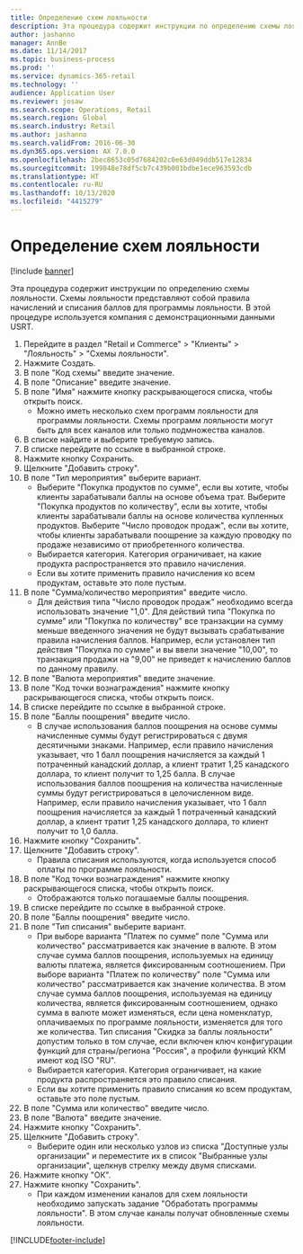 ```yaml
---
title: Определение схем лояльности
description: Эта процедура содержит инструкции по определению схемы лояльности.
author: jashanno
manager: AnnBe
ms.date: 11/14/2017
ms.topic: business-process
ms.prod: ''
ms.service: dynamics-365-retail
ms.technology: ''
audience: Application User
ms.reviewer: josaw
ms.search.scope: Operations, Retail
ms.search.region: Global
ms.search.industry: Retail
ms.author: jashanno
ms.search.validFrom: 2016-06-30
ms.dyn365.ops.version: AX 7.0.0
ms.openlocfilehash: 2bec8653c05d7684202c0e63d049ddb517e12834
ms.sourcegitcommit: 199848e78df5cb7c439b001bdbe1ece963593cdb
ms.translationtype: HT
ms.contentlocale: ru-RU
ms.lasthandoff: 10/13/2020
ms.locfileid: "4415279"
---
```

# <a name="define-loyalty-schemes"></a>Определение схем лояльности

[!include [banner](../includes/banner.md)]

Эта процедура содержит инструкции по определению схемы лояльности. Схемы лояльности представляют собой правила начислений и списания баллов для программы лояльности. В этой процедуре используется компания с демонстрационными данными USRT.

1. Перейдите в раздел "Retail и Commerce" > "Клиенты" > "Лояльность" > "Схемы лояльности".
2. Нажмите Создать.
3. В поле "Код схемы" введите значение.
4. В поле "Описание" введите значение.
5. В поле "Имя" нажмите кнопку раскрывающегося списка, чтобы открыть поиск.
    * Можно иметь несколько схем программ лояльности для программы лояльности. Схемы программ лояльности могут быть для всех каналов или только подмножества каналов.  
6. В списке найдите и выберите требуемую запись.
7. В списке перейдите по ссылке в выбранной строке.
8. Нажмите кнопку Сохранить.
9. Щелкните "Добавить строку".
10. В поле "Тип мероприятия" выберите вариант.
    * Выберите "Покупка продуктов по сумме", если вы хотите, чтобы клиенты зарабатывали баллы на основе объема трат. Выберите "Покупка продуктов по количеству", если вы хотите, чтобы клиенты зарабатывали баллы на основе количества купленных продуктов.  Выберите "Число проводок продаж", если вы хотите, чтобы клиенты зарабатывали поощрение за каждую проводку по продаже независимо от приобретенного количества.  
    * Выбирается категория. Категория ограничивает, на какие продукта распространяется это правило начисления.  
    * Если вы хотите применить правило начисления ко всем продуктам, оставьте это поле пустым.  
11. В поле "Сумма/количество мероприятия" введите число.
    *  Для действия типа "Число проводок продаж" необходимо всегда использовать значение "1,0". Для действий типа "Покупка по сумме" или "Покупка по количеству" все транзакции на сумму меньше введенного значения не будут вызывать срабатывание правила начисления баллов. Например, если установлен тип действия "Покупка по сумме" и вы ввели значение "10,00", то транзакция продажи на "9,00" не приведет к начислению баллов по данному правилу.  
12. В поле "Валюта мероприятия" введите значение.
13. В поле "Код точки вознаграждения" нажмите кнопку раскрывающегося списка, чтобы открыть поиск.
14. В списке перейдите по ссылке в выбранной строке.
15. В поле "Баллы поощрения" введите число.
    * В случае использования баллов поощрения на основе суммы начисленные суммы будут регистрироваться с двумя десятичными знаками. Например, если правило начисления указывает, что 1 балл поощрения начисляется за каждый 1 потраченный канадский доллар, а клиент тратит 1,25 канадского доллара, то клиент получит то 1,25 балла. В случае использования баллов поощрения на количества начисленные суммы будут регистрироваться в целочисленном виде. Например, если правило начисления указывает, что 1 балл поощрения начисляется за каждый 1 потраченный канадский доллар, а клиент тратит 1,25 канадского доллара, то клиент получит то 1,0 балла.  
16. Нажмите кнопку "Сохранить".
17. Щелкните "Добавить строку".
    * Правила списания используются, когда используется способ оплаты по программе лояльности.  
18. В поле "Код точки вознаграждения" нажмите кнопку раскрывающегося списка, чтобы открыть поиск.
    * Отображаются только погашаемые баллы поощрения.  
19. В списке перейдите по ссылке в выбранной строке.
20. В поле "Баллы поощрения" введите число.
21. В поле "Тип списания" выберите вариант.
    * При выборе варианта "Платеж по сумме" поле "Сумма или количество" рассматривается как значение в валюте. В этом случае сумма баллов поощрения, используемых на единицу валюты платежа, является фиксированным соотношением. При выборе варианта "Платеж по количеству" поле "Сумма или количество" рассматривается как значение количества. В этом случае сумма баллов поощрения, используемая на единицу количества, является фиксированным соотношением, однако сумма в валюте может изменяться, если цена номенклатур, оплачиваемых по программе лояльности, изменяется для того же количества. Тип списания "Скидка за баллы лояльности" допустим только в том случае, если включен ключ конфигурации функций для страны/региона "Россия", а профили функций ККМ имеют код ISO "RU".  
    * Выбирается категория. Категория ограничивает, на какие продукта распространяется это правило списания.  
    * Если вы хотите применить правило списания ко всем продуктам, оставьте это поле пустым.  
22. В поле "Сумма или количество" введите число.
23. В поле "Валюта" введите значение.
24. Нажмите кнопку "Сохранить".
25. Щелкните "Добавить строку".
    * Выберите один или несколько узлов из списка "Доступные узлы организации" и переместите их в список "Выбранные узлы организации", щелкнув стрелку между двумя списками.  
26. Нажмите кнопку "OК".
27. Нажмите кнопку "Сохранить".
    * При каждом изменении каналов для схем лояльности необходимо запускать задание "Обработать программы лояльности". В этом случае каналы получат обновленные схемы лояльности.  



[!INCLUDE[footer-include](../../includes/footer-banner.md)]